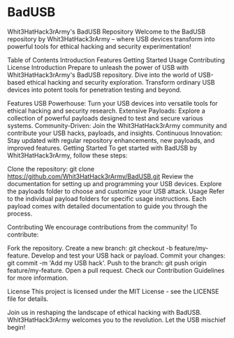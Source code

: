 # BadUSB
Whit3HatHack3rArmy's BadUSB Repository
Welcome to the BadUSB repository by Whit3HatHack3rArmy – where USB devices transform into powerful tools for ethical hacking and security experimentation!

Table of Contents
Introduction
Features
Getting Started
Usage
Contributing
License
Introduction
Prepare to unleash the power of USB with Whit3HatHack3rArmy's BadUSB repository. Dive into the world of USB-based ethical hacking and security exploration. Transform ordinary USB devices into potent tools for penetration testing and beyond.

Features
USB Powerhouse: Turn your USB devices into versatile tools for ethical hacking and security research.
Extensive Payloads: Explore a collection of powerful payloads designed to test and secure various systems.
Community-Driven: Join the Whit3HatHack3rArmy community and contribute your USB hacks, payloads, and insights.
Continuous Innovation: Stay updated with regular repository enhancements, new payloads, and improved features.
Getting Started
To get started with BadUSB by Whit3HatHack3rArmy, follow these steps:

Clone the repository: git clone https://github.com/Whit3HatHack3rArmy/BadUSB.git
Review the documentation for setting up and programming your USB devices.
Explore the payloads folder to choose and customize your USB attack.
Usage
Refer to the individual payload folders for specific usage instructions. Each payload comes with detailed documentation to guide you through the process.

Contributing
We encourage contributions from the community! To contribute:

Fork the repository.
Create a new branch: git checkout -b feature/my-feature.
Develop and test your USB hack or payload.
Commit your changes: git commit -m 'Add my USB hack'.
Push to the branch: git push origin feature/my-feature.
Open a pull request.
Check our Contribution Guidelines for more information.

License
This project is licensed under the MIT License - see the LICENSE file for details.

Join us in reshaping the landscape of ethical hacking with BadUSB. Whit3HatHack3rArmy welcomes you to the revolution. Let the USB mischief begin!
